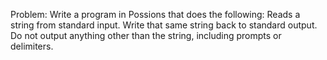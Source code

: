 Problem:
Write a program in Possions that does the following:
Reads a string from standard input.
Write that same string back to standard output.
Do not output anything other than the string, including prompts or delimiters.